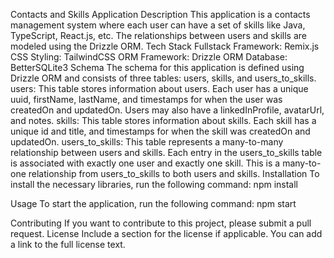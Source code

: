 Contacts and Skills Application
Description
This application is a contacts management system where each user can have a set of skills like Java, TypeScript, React.js, etc. The relationships between users and skills are modeled using the Drizzle ORM.
Tech Stack
Fullstack Framework: Remix.js
CSS Styling: TailwindCSS
ORM Framework: Drizzle ORM
Database: BetterSQLite3
Schema
The schema for this application is defined using Drizzle ORM and consists of three tables: users, skills, and users_to_skills.
users: This table stores information about users. Each user has a unique uuid, firstName, lastName, and timestamps for when the user was createdOn and updatedOn. Users may also have a linkedInProfile, avatarUrl, and notes.
skills: This table stores information about skills. Each skill has a unique id and title, and timestamps for when the skill was createdOn and updatedOn.
users_to_skills: This table represents a many-to-many relationship between users and skills. Each entry in the users_to_skills table is associated with exactly one user and exactly one skill. This is a many-to-one relationship from users_to_skills to both users and skills.
Installation
To install the necessary libraries, run the following command:
npm install

Usage
To start the application, run the following command:
npm start

Contributing
If you want to contribute to this project, please submit a pull request.
License
Include a section for the license if applicable. You can add a link to the full license text.
